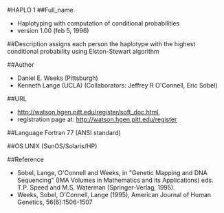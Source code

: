 #HAPLO 1
##Full_name
* Haplotyping with computation of conditional probabilities
* version 1.00 (feb 5, 1996)

##Description
assigns each person the haplotype with the highest conditional probability using Elston-Stewart algorithm

##Author
* Daniel E. Weeks (Pittsburgh)
* Kenneth Lange (UCLA) (Collaborators: Jeffrey R O'Connell, Eric Sobel)

##URL
* http://watson.hgen.pitt.edu/register/soft_doc.html,
* registration page at: http://watson.hgen.pitt.edu/register

##Language
Fortran 77 (ANSI standard)

##OS
UNIX (SunOS/Solaris/HP)

##Reference
* Sobel, Lange, O'Connell and Weeks, in "Genetic Mapping and DNA Sequencing" (IMA Volumes in Mathematics and its Applications) eds. T.P. Speed and M.S. Waterman (Springer-Verlag, 1995).
* Weeks, Sobel, O'Connell, Lange (1995), American Journal of Human Genetics, 56(6):1506-1507

